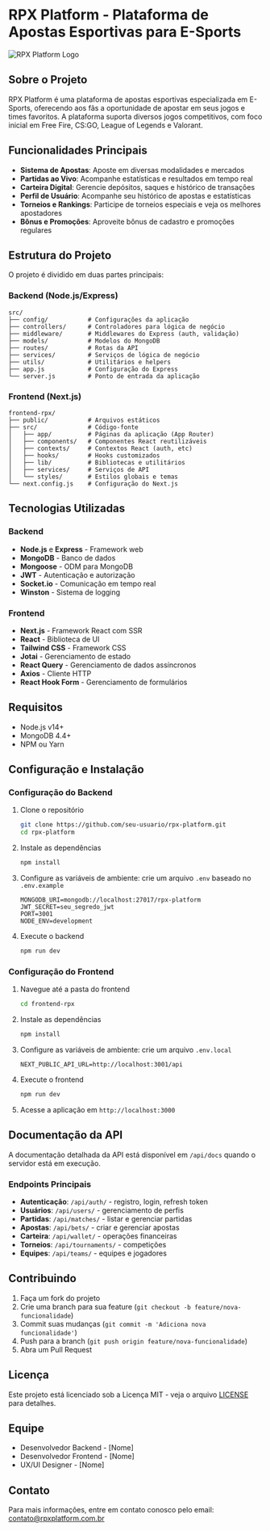 # RPX Platform - Plataforma de Apostas Esportivas para E-Sports

![RPX Platform Logo](./docs/images/logo.png)

## Sobre o Projeto

RPX Platform é uma plataforma de apostas esportivas especializada em E-Sports, oferecendo aos fãs a oportunidade de apostar em seus jogos e times favoritos. A plataforma suporta diversos jogos competitivos, com foco inicial em Free Fire, CS:GO, League of Legends e Valorant.

## Funcionalidades Principais

- **Sistema de Apostas**: Aposte em diversas modalidades e mercados
- **Partidas ao Vivo**: Acompanhe estatísticas e resultados em tempo real
- **Carteira Digital**: Gerencie depósitos, saques e histórico de transações
- **Perfil de Usuário**: Acompanhe seu histórico de apostas e estatísticas
- **Torneios e Rankings**: Participe de torneios especiais e veja os melhores apostadores
- **Bônus e Promoções**: Aproveite bônus de cadastro e promoções regulares

## Estrutura do Projeto

O projeto é dividido em duas partes principais:

### Backend (Node.js/Express)

```
src/
├── config/           # Configurações da aplicação
├── controllers/      # Controladores para lógica de negócio
├── middleware/       # Middlewares do Express (auth, validação)
├── models/           # Modelos do MongoDB
├── routes/           # Rotas da API
├── services/         # Serviços de lógica de negócio
├── utils/            # Utilitários e helpers
├── app.js            # Configuração do Express
└── server.js         # Ponto de entrada da aplicação
```

### Frontend (Next.js)

```
frontend-rpx/
├── public/           # Arquivos estáticos
├── src/              # Código-fonte
│   ├── app/          # Páginas da aplicação (App Router)
│   ├── components/   # Componentes React reutilizáveis
│   ├── contexts/     # Contextos React (auth, etc)
│   ├── hooks/        # Hooks customizados
│   ├── lib/          # Bibliotecas e utilitários
│   ├── services/     # Serviços de API
│   └── styles/       # Estilos globais e temas
└── next.config.js    # Configuração do Next.js
```

## Tecnologias Utilizadas

### Backend
- **Node.js** e **Express** - Framework web
- **MongoDB** - Banco de dados
- **Mongoose** - ODM para MongoDB
- **JWT** - Autenticação e autorização
- **Socket.io** - Comunicação em tempo real
- **Winston** - Sistema de logging

### Frontend
- **Next.js** - Framework React com SSR
- **React** - Biblioteca de UI
- **Tailwind CSS** - Framework CSS
- **Jotai** - Gerenciamento de estado
- **React Query** - Gerenciamento de dados assíncronos
- **Axios** - Cliente HTTP
- **React Hook Form** - Gerenciamento de formulários

## Requisitos

- Node.js v14+
- MongoDB 4.4+
- NPM ou Yarn

## Configuração e Instalação

### Configuração do Backend

1. Clone o repositório
   ```bash
   git clone https://github.com/seu-usuario/rpx-platform.git
   cd rpx-platform
   ```

2. Instale as dependências
   ```bash
   npm install
   ```

3. Configure as variáveis de ambiente: crie um arquivo `.env` baseado no `.env.example`
   ```
   MONGODB_URI=mongodb://localhost:27017/rpx-platform
   JWT_SECRET=seu_segredo_jwt
   PORT=3001
   NODE_ENV=development
   ```

4. Execute o backend
   ```bash
   npm run dev
   ```

### Configuração do Frontend

1. Navegue até a pasta do frontend
   ```bash
   cd frontend-rpx
   ```

2. Instale as dependências
   ```bash
   npm install
   ```

3. Configure as variáveis de ambiente: crie um arquivo `.env.local`
   ```
   NEXT_PUBLIC_API_URL=http://localhost:3001/api
   ```

4. Execute o frontend
   ```bash
   npm run dev
   ```

5. Acesse a aplicação em `http://localhost:3000`

## Documentação da API

A documentação detalhada da API está disponível em `/api/docs` quando o servidor está em execução.

### Endpoints Principais

- **Autenticação**: `/api/auth/` - registro, login, refresh token
- **Usuários**: `/api/users/` - gerenciamento de perfis
- **Partidas**: `/api/matches/` - listar e gerenciar partidas
- **Apostas**: `/api/bets/` - criar e gerenciar apostas
- **Carteira**: `/api/wallet/` - operações financeiras
- **Torneios**: `/api/tournaments/` - competições
- **Equipes**: `/api/teams/` - equipes e jogadores

## Contribuindo

1. Faça um fork do projeto
2. Crie uma branch para sua feature (`git checkout -b feature/nova-funcionalidade`)
3. Commit suas mudanças (`git commit -m 'Adiciona nova funcionalidade'`)
4. Push para a branch (`git push origin feature/nova-funcionalidade`)
5. Abra um Pull Request

## Licença

Este projeto está licenciado sob a Licença MIT - veja o arquivo [LICENSE](LICENSE) para detalhes.

## Equipe

- Desenvolvedor Backend - [Nome]
- Desenvolvedor Frontend - [Nome]
- UX/UI Designer - [Nome]

## Contato

Para mais informações, entre em contato conosco pelo email: contato@rpxplatform.com.br 